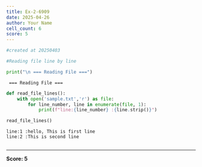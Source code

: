 ```yaml
---
title: Ex-2-6909
date: 2025-04-26
author: Your Name
cell_count: 6
score: 5
---
```


```python
#created at 20250403
```


```python
#Reading file line by line
```


```python
print("\n === Reading File ===")
```

    
     === Reading File ===



```python
def read_file_lines():
    with open('sample.txt','r') as file:
        for line_number, line in enumerate(file, 1):
            print(f"line:{line_number} :{line.strip()}")
```


```python
read_file_lines()
```

    line:1 :hello, This is first line
    line:2 :This is second line



```python

```


---
**Score: 5**